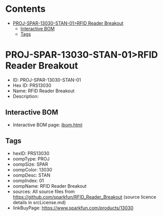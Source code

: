 



Contents
========

* [PROJ-SPAR-13030-STAN-01>RFID Reader Breakout](#proj-spar-13030-stan-01rfid-reader-breakout)
	* [Interactive BOM](#interactive-bom)
	* [Tags](#tags)

# PROJ-SPAR-13030-STAN-01>RFID Reader Breakout

- ID: PROJ-SPAR-13030-STAN-01
- Hex ID: PRS13030
- Name: RFID Reader Breakout
- Description: 

## Interactive BOM

- Interactive BOM page: [ibom.html](kicad/bom/ibom.html)

## Tags

- hexID: PRS13030
- oompType: PROJ
- oompSize: SPAR
- oompColor: 13030
- oompDesc: STAN
- oompIndex: 01
- oompName: RFID Reader Breakout
- sources: All source files from https://github.com/sparkfun/RFID_Reader_Breakout (source licence details in srcLicense.md)
- linkBuyPage: https://www.sparkfun.com/products/13030
